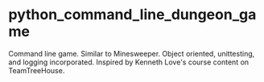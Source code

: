 # python_command_line_dungeon_game
Command line game. Similar to Minesweeper. Object oriented, unittesting, and logging incorporated.
Inspired by Kenneth Love's course content on TeamTreeHouse.
